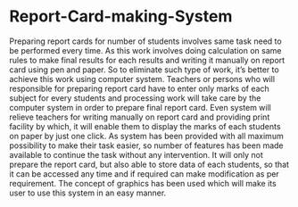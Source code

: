 # Report-Card-making-System
Preparing report cards for number of students involves same task need to be performed every time. As this work involves doing calculation on same rules to make final results for each results and writing it manually on report card using pen and paper. So to eliminate such type of work, it’s better to achieve this work using computer system. Teachers or persons who will responsible for preparing report card have to enter only marks of each subject for every students and processing work will take care by the computer system in order to prepare final report card. Even system will relieve teachers for writing manually on report card and providing print facility by which, it will enable them to display the marks of each students on paper by just one click. As system has been provided with all maximum possibility to make their task easier, so number of features has been made available to continue the task without any intervention. It will only not prepare the report card, but also able to store data of each students, so that it can be accessed any time and if required can make modification as per requirement. The concept of graphics has been used which will make its user to use this system in an easy manner.
